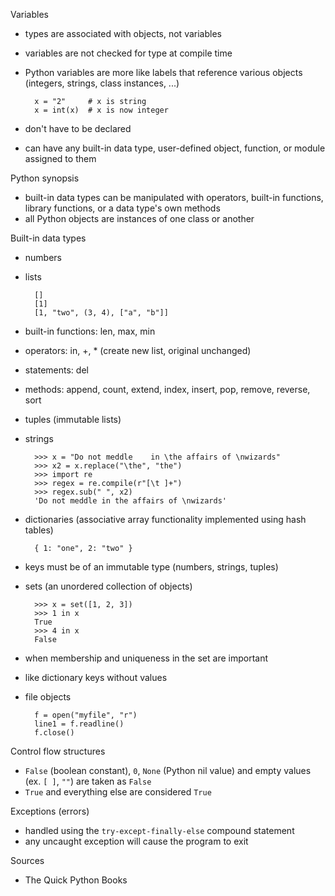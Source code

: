 Variables

* types are associated with objects, not variables
* variables are not checked for type at compile time
* Python variables are more like labels that reference various objects
    (integers, strings, class instances, ...)

        x = "2"     # x is string
        x = int(x)  # x is now integer

* don't have to be declared
* can have any built-in data type, user-defined object, function, or module
    assigned to them

Python synopsis

* built-in data types can be manipulated with operators, built-in functions,
    library functions, or a data type's own methods
* all Python objects are instances of one class or another

Built-in data types

* numbers
* lists

        []
        [1]
        [1, "two", (3, 4), ["a", "b"]]

 * built-in functions: len, max, min
 * operators: in, +, * (create new list, original unchanged)
 * statements: del
 * methods: append, count, extend, index, insert, pop, remove, reverse, sort

* tuples (immutable lists)
* strings

        >>> x = "Do not meddle    in \the affairs of \nwizards"
        >>> x2 = x.replace("\the", "the")
        >>> import re
        >>> regex = re.compile(r"[\t ]+")
        >>> regex.sub(" ", x2)
        'Do not meddle in the affairs of \nwizards'

* dictionaries (associative array functionality implemented using hash tables)

        { 1: "one", 2: "two" }

 * keys must be of an immutable type (numbers, strings, tuples)

* sets (an unordered collection of objects)

        >>> x = set([1, 2, 3])
        >>> 1 in x
        True
        >>> 4 in x
        False

 * when membership and uniqueness in the set are important
 * like dictionary keys without values

* file objects

        f = open("myfile", "r")
        line1 = f.readline()
        f.close()

Control flow structures

* `False` (boolean constant), `0`, `None` (Python nil value) and empty values (ex. `[ ]`, `""`)
    are taken as `False`
* `True` and everything else are considered `True`

Exceptions (errors)

* handled using the `try-except-finally-else` compound statement
* any uncaught exception will cause the program to exit

Sources

* The Quick Python Books

